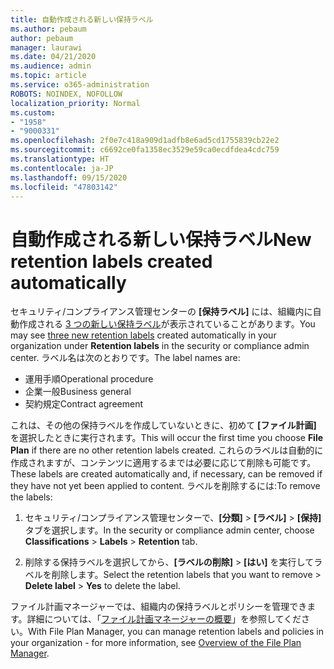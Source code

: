 ```yaml
---
title: 自動作成される新しい保持ラベル
ms.author: pebaum
author: pebaum
manager: laurawi
ms.date: 04/21/2020
ms.audience: admin
ms.topic: article
ms.service: o365-administration
ROBOTS: NOINDEX, NOFOLLOW
localization_priority: Normal
ms.custom:
- "1958"
- "9000331"
ms.openlocfilehash: 2f0e7c418a909d1adfb8e6ad5cd1755839cb22e2
ms.sourcegitcommit: c6692ce0fa1358ec3529e59ca0ecdfdea4cdc759
ms.translationtype: HT
ms.contentlocale: ja-JP
ms.lasthandoff: 09/15/2020
ms.locfileid: "47803142"
---
```

# <a name="new-retention-labels-created-automatically"></a><span data-ttu-id="7c71e-102">自動作成される新しい保持ラベル</span><span class="sxs-lookup"><span data-stu-id="7c71e-102">New retention labels created automatically</span></span>

<span data-ttu-id="7c71e-103">セキュリティ/コンプライアンス管理センターの **[保持ラベル]** には、組織内に自動作成される [3 つの新しい保持ラベル](https://docs.microsoft.com/microsoft-365/compliance/file-plan-manager)が表示されていることがあります。</span><span class="sxs-lookup"><span data-stu-id="7c71e-103">You may see [three new retention labels](https://docs.microsoft.com/microsoft-365/compliance/file-plan-manager) created automatically in your organization under **Retention labels** in the security or compliance admin center.</span></span> <span data-ttu-id="7c71e-104">ラベル名は次のとおりです。</span><span class="sxs-lookup"><span data-stu-id="7c71e-104">The label names are:</span></span>

- <span data-ttu-id="7c71e-105">運用手順</span><span class="sxs-lookup"><span data-stu-id="7c71e-105">Operational procedure</span></span>
- <span data-ttu-id="7c71e-106">企業一般</span><span class="sxs-lookup"><span data-stu-id="7c71e-106">Business general</span></span>
- <span data-ttu-id="7c71e-107">契約規定</span><span class="sxs-lookup"><span data-stu-id="7c71e-107">Contract agreement</span></span>

<span data-ttu-id="7c71e-108">これは、その他の保持ラベルを作成していないときに、初めて **[ファイル計画]** を選択したときに実行されます。</span><span class="sxs-lookup"><span data-stu-id="7c71e-108">This will occur the first time you choose **File Plan** if there are no other retention labels created.</span></span> <span data-ttu-id="7c71e-109">これらのラベルは自動的に作成されますが、コンテンツに適用するまでは必要に応じて削除も可能です。</span><span class="sxs-lookup"><span data-stu-id="7c71e-109">These labels are created automatically and, if necessary, can be removed if they have not yet been applied to content.</span></span> <span data-ttu-id="7c71e-110">ラベルを削除するには:</span><span class="sxs-lookup"><span data-stu-id="7c71e-110">To remove the labels:</span></span>

1. <span data-ttu-id="7c71e-111">セキュリティ/コンプライアンス管理センターで、**[分類]** > **[ラベル]** > **[保持]** タブを選択します。</span><span class="sxs-lookup"><span data-stu-id="7c71e-111">In the security or compliance admin center, choose **Classifications** > **Labels** > **Retention** tab.</span></span>

1. <span data-ttu-id="7c71e-112">削除する保持ラベルを選択してから、**[ラベルの削除]** > **[はい]** を実行してラベルを削除します。</span><span class="sxs-lookup"><span data-stu-id="7c71e-112">Select the retention labels that you want to remove > **Delete label** > **Yes** to delete the label.</span></span>

<span data-ttu-id="7c71e-113">ファイル計画マネージャーでは、組織内の保持ラベルとポリシーを管理できます。詳細については、「[ファイル計画マネージャーの概要](https://docs.microsoft.com/microsoft-365/compliance/file-plan-manager)」を参照してください。</span><span class="sxs-lookup"><span data-stu-id="7c71e-113">With File Plan Manager, you can manage retention labels and policies in your organization - for more information, see [Overview of the File Plan Manager](https://docs.microsoft.com/microsoft-365/compliance/file-plan-manager).</span></span>